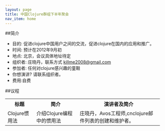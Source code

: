 ```yaml
---
layout: page
title: 中国Clojure群组下半年聚会
nav_item: home
---
```


##简介

 * 目的: 促进clojure中国用户之间的交流，促进clojure在国内的应用和推广。
 * 时间: 预计在2012年9月初
 * 地点: 北京，会议具体地址待定
 * 组织者: 庄晓丹，联系方式 killme2008@gmail.com
 * 参加者: 任何对clojure感兴趣的童鞋
 * 你想演讲? 请联系组织者。
 * 费用:自费
 

##议程

<table class="table-striped">
  <tr>
     <th>标题</th>
	 <th>简介</th>
	 <th>演讲者及简介</th>
  </tr>
  <tr>
     <td>Clojure惯用法</td>
	 <td>介绍Clojure编程中的惯用法</td>
	 <td>庄晓丹，Avos工程师,cnclojure邮件列表的创建和维护者。</td>
  </tr>
</table>





